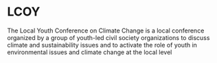 # LCOY
The Local Youth Conference on Climate Change is a local conference organized by a group of youth-led civil society organizations to discuss climate and sustainability issues and to activate the role of youth in environmental issues and climate change at the local level
